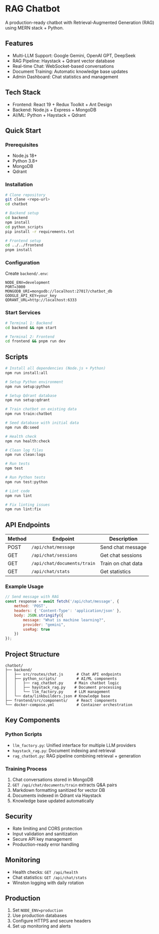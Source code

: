 # RAG Chatbot

A production-ready chatbot with Retrieval-Augmented Generation (RAG) using MERN stack + Python.

## Features

- Multi-LLM Support: Google Gemini, OpenAI GPT, DeepSeek
- RAG Pipeline: Haystack + Qdrant vector database
- Real-time Chat: WebSocket-based conversations
- Document Training: Automatic knowledge base updates
- Admin Dashboard: Chat statistics and management

## Tech Stack

- Frontend: React 19 + Redux Toolkit + Ant Design
- Backend: Node.js + Express + MongoDB
- AI/ML: Python + Haystack + Qdrant

## Quick Start

### Prerequisites
- Node.js 18+
- Python 3.8+
- MongoDB
- Qdrant

### Installation

```bash
# Clone repository
git clone <repo-url>
cd chatbot

# Backend setup
cd backend
npm install
cd python_scripts
pip install -r requirements.txt

# Frontend setup
cd ../../frontend
pnpm install
```

### Configuration

Create `backend/.env`:
```env
NODE_ENV=development
PORT=3000
MONGODB_URI=mongodb://localhost:27017/chatbot_db
GOOGLE_API_KEY=your_key
QDRANT_URL=http://localhost:6333
```

### Start Services

```bash
# Terminal 1: Backend
cd backend && npm start

# Terminal 2: Frontend
cd frontend && pnpm run dev
```

## Scripts

```bash
# Install all dependencies (Node.js + Python)
npm run install:all

# Setup Python environment
npm run setup:python

# Setup Qdrant database
npm run setup:qdrant

# Train chatbot on existing data
npm run train:chatbot

# Seed database with initial data
npm run db:seed

# Health check
npm run health:check

# Clean log files
npm run clean:logs

# Run tests
npm test

# Run Python tests
npm run test:python

# Lint code
npm run lint

# Fix linting issues
npm run lint:fix
```

## API Endpoints

| Method | Endpoint | Description |
|--------|----------|-------------|
| POST | `/api/chat/message` | Send chat message |
| GET | `/api/chat/sessions` | Get chat sessions |
| GET | `/api/chat/documents/train` | Train on chat data |
| GET | `/api/chat/stats` | Get statistics |

### Example Usage

```javascript
// Send message with RAG
const response = await fetch('/api/chat/message', {
    method: 'POST',
    headers: { 'Content-Type': 'application/json' },
    body: JSON.stringify({
        message: "What is machine learning?",
        provider: "gemini",
        useRag: true
    })
});
```

## Project Structure

```
chatbot/
├── backend/
│   ├── src/routes/chat.js      # Chat API endpoints
│   ├── python_scripts/         # AI/ML components
│   │   ├── rag_chatbot.py     # Main chatbot logic
│   │   ├── haystack_rag.py    # Document processing
│   │   └── llm_factory.py     # LLM management
│   └── data/linkbuilders.json # Knowledge base
├── frontend/src/components/    # React components
└── docker-compose.yml          # Container orchestration
```

## Key Components

### Python Scripts
- `llm_factory.py`: Unified interface for multiple LLM providers
- `haystack_rag.py`: Document indexing and retrieval
- `rag_chatbot.py`: RAG pipeline combining retrieval + generation

### Training Process
1. Chat conversations stored in MongoDB
2. `GET /api/chat/documents/train` extracts Q&A pairs
3. Markdown formatting sanitized for vector DB
4. Documents indexed in Qdrant via Haystack
5. Knowledge base updated automatically

## Security

- Rate limiting and CORS protection
- Input validation and sanitization
- Secure API key management
- Production-ready error handling

## Monitoring

- Health checks: `GET /api/health`
- Chat statistics: `GET /api/chat/stats`
- Winston logging with daily rotation

## Production

1. Set `NODE_ENV=production`
2. Use production databases
3. Configure HTTPS and secure headers
4. Set up monitoring and alerts

